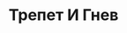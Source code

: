 ---
draft: false
slug: trepet-i-gnev-ea09069b
title: Трепет И Гнев
type: books
params:
  book_title: Трепет И Гнев
  tags:
    - adult fiction
    - contemporary
    - fantasy
    - fiction
    - lgbtq-plus
    - male-male romance
    - paranormal
    - queer
    - romance
    - vampires
  cover: https://images-na.ssl-images-amazon.com/images/S/compressed.photo.goodreads.com/books/1662383558i/62298056.jpg
  isbn: '9785041695859'
  goodreads_link: https://www.goodreads.com/book/show/62298056
  authors:
    - Karla Nikole, Карла Николь
  publishers:
    - Эксмо
  page_count: '416'
  short_book_description: Почти два столетия назад сотни чистокровных вампиров бесследно исчезли. С тех пор никто не знает, где они.
  russian_translation_status: exists
  series: Lore & Lust
  languages:
    - Русский
  book_description: Почти два столетия назад сотни чистокровных вампиров бесследно исчезли. С тех пор никто не знает, где они. Тайна, которая стала переломным моментом в истории…<br /><br />Нино Бьянки и Харука Хирано — чистокровные вампиры, которые без ума друг от друга и продолжают исследовать корни своей глубинной связи. Но их размеренная жизнь, неожиданно оказывается под угрозой. Новое исчезновение переворачивает все с ног на голову. Харука должен узнать, куда пропадают чистокровные вампиры и какой секрет они скрывают. Но как не потерять рассудок, если последний пропавший — твой возлюбленный?
  russian_audioversion: false
---